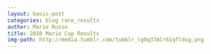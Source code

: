 ```yaml
---
layout: basic-post
categories: blog race_results
author: Mario Russo
title: 2010 Mario Cup Results
img-path: http://media.tumblr.com/tumblr_lg0q37ACr61qfldsg.png
---
```

